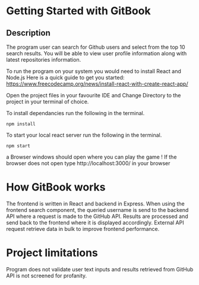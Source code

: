 
# Getting Started with GitBook
## Description 
The program user can search for Github users and select from the top 10 search results.  You will be able to view user profile information along with latest repositories information.

To run the program on your system you would need to install React and Node.js
Here is a quick guide to get you started: https://www.freecodecamp.org/news/install-react-with-create-react-app/

Open the project files in your favourite IDE and Change Directory to the project in your terminal of choice.

To install dependancies run the following in the terminal.
```
npm install
```
To start your local react server run the following in the terminal.
```
npm start 
```
a Browser windows should open where you can play the game !
If the browser does not open type http://localhost:3000/ in your browser


# How GitBook works

The frontend is written in React and backend in Express. When using the frontend search component, the queried username is send to the backend API where a request is made to the GitHub API. Results are processed and send back to the frontend where it is displayed accordingly. External API request retrieve data in bulk to improve frontend performance.

# Project limitations

Program does not validate user text inputs and results retrieved from GitHub API is not screened for profanity.
